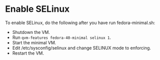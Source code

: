 # Enable SELinux

To enable SELinux, do the following after you have run fedora-minimal.sh:
- Shutdown the VM.
- Run `qvm-features fedora-40-minimal selinux 1`.
- Start the minimal VM.
- Edit /etc/sysconfig/selinux and change SELINUX mode to enforcing.
- Restart the VM.